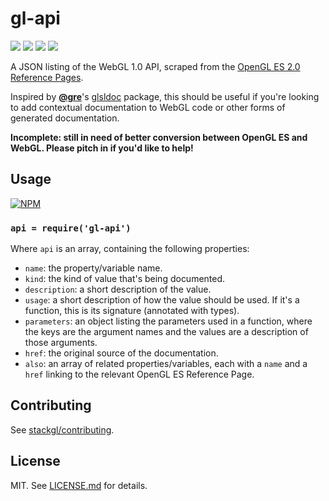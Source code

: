 # gl-api
![](http://img.shields.io/badge/stability-unstable-yellow.svg?style=flat)
![](http://img.shields.io/npm/v/gl-api.svg?style=flat)
![](http://img.shields.io/npm/dm/gl-api.svg?style=flat)
![](http://img.shields.io/npm/l/gl-api.svg?style=flat)

A JSON listing of the WebGL 1.0 API, scraped from the
[OpenGL ES 2.0 Reference Pages](https://www.khronos.org/opengles/sdk/docs/man/xhtml/).

Inspired by **[@gre](http://github.com/gre)**'s
[glsldoc](http://github.com/glslio/glsldoc) package, this should be useful if
you're looking to add contextual documentation to WebGL code or other forms
of generated documentation.

**Incomplete: still in need of better conversion between OpenGL ES and WebGL.
Please pitch in if you'd like to help!**

## Usage

[![NPM](https://nodei.co/npm/gl-api.png)](https://nodei.co/npm/gl-api/)

### `api = require('gl-api')`

Where `api` is an array, containing the following properties:

* `name`: the property/variable name.
* `kind`: the kind of value that's being documented.
* `description`: a short description of the value.
* `usage`: a short description of how the value should be used. If it's a
  function, this is its signature (annotated with types).
* `parameters`: an object listing the parameters used in a function, where
  the keys are the argument names and the values are a description of those
  arguments.
* `href`: the original source of the documentation.
* `also`: an array of related properties/variables, each with a `name` and a
  `href` linking to the relevant OpenGL ES Reference Page.

## Contributing

See [stackgl/contributing](http://github.com/stackgl/contributing).

## License

MIT. See [LICENSE.md](http://github.com/hughsk/gl-api/blob/master/LICENSE.md) for details.
